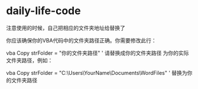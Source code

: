 # daily-life-code
注意使用的时候，自己把相应的文件夹地址给替换了

你应该确保你的VBA代码中的文件夹路径正确。你需要修改此行：

vba
Copy
strFolder = "你的文件夹路径" ' 请替换成你的文件夹路径
为你的实际文件夹路径，例如：

vba
Copy
strFolder = "C:\Users\YourName\Documents\WordFiles" ' 替换为你的文件夹路径